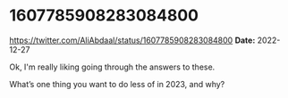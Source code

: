 # 1607785908283084800
https://twitter.com/AliAbdaal/status/1607785908283084800
**Date:** 2022-12-27

Ok, I'm really liking going through the answers to these. 

What’s one thing you want to do less of in 2023, and why?
